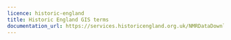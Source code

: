 ```yaml
---
licence: historic-england
title: Historic England GIS terms
documentation_url: https://services.historicengland.org.uk/NMRDataDownload/Licences/OSOpenData%20-%20HE.pdf
---
```

